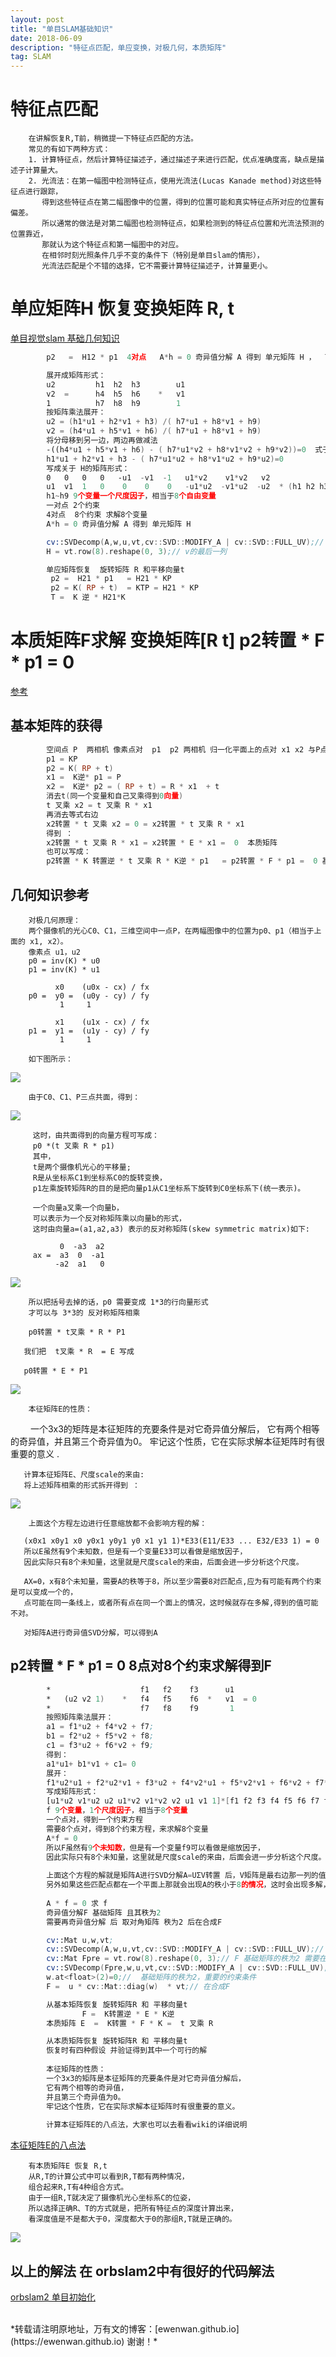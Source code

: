 ```yaml
---
layout: post
title: "单目SLAM基础知识"
date: 2018-06-09 
description: "特征点匹配，单应变换，对极几何，本质矩阵"
tag: SLAM 
---   
```


# 特征点匹配
        在讲解恢复R,T前，稍微提一下特征点匹配的方法。
        常见的有如下两种方式： 
        1. 计算特征点，然后计算特征描述子，通过描述子来进行匹配，优点准确度高，缺点是描述子计算量大。 
        2. 光流法：在第一幅图中检测特征点，使用光流法(Lucas Kanade method)对这些特征点进行跟踪，
           得到这些特征点在第二幅图像中的位置，得到的位置可能和真实特征点所对应的位置有偏差。
           所以通常的做法是对第二幅图也检测特征点，如果检测到的特征点位置和光流法预测的位置靠近，
           那就认为这个特征点和第一幅图中的对应。
           在相邻时刻光照条件几乎不变的条件下（特别是单目slam的情形），
           光流法匹配是个不错的选择，它不需要计算特征描述子，计算量更小。
           
# 单应矩阵H 恢复变换矩阵 R, t 
[单目视觉slam 基础几何知识](https://blog.csdn.net/heyijia0327/article/details/50758944)

```asm
        p2   =  H12 * p1  4对点   A*h = 0 奇异值分解 A 得到 单元矩阵 H ，  T =  K 逆 * H21*K 

        展开成矩阵形式：
        u2         h1  h2  h3        u1
        v2  =      h4  h5  h6    *   v1
        1          h7  h8  h9        1   
        按矩阵乘法展开：
        u2 = (h1*u1 + h2*v1 + h3) /( h7*u1 + h8*v1 + h9)
        v2 = (h4*u1 + h5*v1 + h6) /( h7*u1 + h8*v1 + h9)   
        将分母移到另一边，两边再做减法
        -((h4*u1 + h5*v1 + h6) - ( h7*u1*v2 + h8*v1*v2 + h9*v2))=0  式子为0  左侧加 - 号不变
        h1*u1 + h2*v1 + h3 - ( h7*u1*u2 + h8*v1*u2 + h9*u2)=0  
        写成关于 H的矩阵形式：
        0   0   0   0   -u1  -v1  -1   u1*v2    v1*v2   v2
        u1  v1  1   0    0    0    0   -u1*u2  -v1*u2  -u2  * (h1 h2 h3 h4 h5 h6 h7 h8 h9)转置  = 0
        h1~h9 9个变量一个尺度因子，相当于8个自由变量
        一对点 2个约束
        4对点  8个约束 求解8个变量
        A*h = 0 奇异值分解 A 得到 单元矩阵 H

        cv::SVDecomp(A,w,u,vt,cv::SVD::MODIFY_A | cv::SVD::FULL_UV);// 奇异值分解
        H = vt.row(8).reshape(0, 3);// v的最后一列

        单应矩阵恢复  旋转矩阵 R 和平移向量t
         p2 =  H21 * p1   = H21 * KP   
         p2 = K( RP + t)  = KTP = H21 * KP  
         T =  K 逆 * H21*K      
```
# 本质矩阵F求解 变换矩阵[R t]   p2转置 * F * p1 =  0

[参考](http://frc.ri.cmu.edu/~kaess/vslam_cvpr14/media/VSLAM-Tutorial-CVPR14-A11-VisualOdometry.pdf)

## 基本矩阵的获得
```asm
        空间点 P  两相机 像素点对  p1  p2 两相机 归一化平面上的点对 x1 x2 与P点对应
        p1 = KP 
        p2 = K( RP + t) 
        x1 =  K逆* p1 = P 
        x2 =  K逆* p2 = ( RP + t) = R * x1  + t 
        消去t(同一个变量和自己叉乘得到0向量)
        t 叉乘 x2 = t 叉乘 R * x1
        再消去等式右边
        x2转置 * t 叉乘 x2 = 0 = x2转置 * t 叉乘 R * x1
        得到 ：
        x2转置 * t 叉乘 R * x1 = x2转置 * E * x1 =  0  本质矩阵
        也可以写成：
        p2转置 * K 转置逆 * t 叉乘 R * K逆 * p1   = p2转置 * F * p1 =  0 基本矩阵
```
## 几何知识参考
        对极几何原理：
        两个摄像机的光心C0、C1，三维空间中一点P，在两幅图像中的位置为p0、p1（相当于上面的 x1, x2）。
        像素点 u1，u2
        p0 = inv(K) * u0
        p1 = inv(K) * u1
        
              x0    (u0x - cx) / fx 
        p0 =  y0 =  (u0y - cy) / fy
               1     1
               
              x1    (u1x - cx) / fx 
        p1 =  y1 =  (u1y - cy) / fy
               1     1        
        
        如下图所示：
![](https://img-blog.csdn.net/20160228210635964)

        由于C0、C1、P三点共面，得到： 
![](https://img-blog.csdn.net/20160228213615018)

         这时，由共面得到的向量方程可写成：  
         p0 *(t 叉乘 R * p1)
         其中，
         t是两个摄像机光心的平移量;
         R是从坐标系C1到坐标系C0的旋转变换，
         p1左乘旋转矩阵R的目的是把向量p1从C1坐标系下旋转到C0坐标系下(统一表示)。
         
         一个向量a叉乘一个向量b，
         可以表示为一个反对称矩阵乘以向量b的形式，
         这时由向量a=(a1,a2,a3) 表示的反对称矩阵(skew symmetric matrix)如下: 
         
               0  -a3  a2
         ax =  a3  0  -a1
              -a2  a1   0
![](https://img-blog.csdn.net/20160228220006072)

        所以把括号去掉的话，p0 需要变成 1*3的行向量形式
        才可以与 3*3的 反对称矩阵相乘
        
        p0转置 * t叉乘 * R * P1
        
       我们把  t叉乘 * R  = E 写成
       
       p0转置 * E * P1

![](https://img-blog.csdn.net/20160228221439077)

        本征矩阵E的性质： 
        一个3x3的矩阵是本征矩阵的充要条件是对它奇异值分解后，
        它有两个相等的奇异值，并且第三个奇异值为0。
        牢记这个性质，它在实际求解本征矩阵时有很重要的意义 .
        
       计算本征矩阵E、尺度scale的来由:
       将上述矩阵相乘的形式拆开得到 ：

![](https://img-blog.csdn.net/20160229091018025)
        
        上面这个方程左边进行任意缩放都不会影响方程的解： 
        
       (x0x1 x0y1 x0 y0x1 y0y1 y0 x1 y1 1)*E33(E11/E33 ... E32/E33 1) = 0
       所以E虽然有9个未知数，但是有一个变量E33可以看做是缩放因子，
       因此实际只有8个未知量，这里就是尺度scale的来由，后面会进一步分析这个尺度。
       
       AX=0，x有8个未知量，需要A的秩等于8，所以至少需要8对匹配点,应为有可能有两个约束是可以变成一个的，
       点可能在同一条线上，或者所有点在同一个面上的情况，这时候就存在多解,得到的值可能不对。
       
       对矩阵A进行奇异值SVD分解，可以得到A


## p2转置 * F * p1 =  0 8点对8个约束求解得到F
```asm
        *                    f1   f2    f3      u1
        *   (u2 v2 1)    *   f4   f5    f6  *   v1  = 0  
        *                    f7   f8    f9       1
        按照矩阵乘法展开：
        a1 = f1*u2 + f4*v2 + f7;
        b1 = f2*u2 + f5*v2 + f8;
        c1 = f3*u2 + f6*v2 + f9;
        得到：
        a1*u1+ b1*v1 + c1= 0
        展开：
        f1*u2*u1 + f2*u2*v1 + f3*u2 + f4*v2*u1 + f5*v2*v1 + f6*v2 + f7*u1 + f8*v1 + f9*1 = 0
        写成矩阵形式：
        [u1*u2 v1*u2 u2 u1*v2 v1*v2 v2 u1 v1 1]*[f1 f2 f3 f4 f5 f6 f7 f8 f9]转置 = 0
        f 9个变量，1个尺度因子，相当于8个变量
        一个点对，得到一个约束方程
        需要8个点对，得到8个约束方程，来求解8个变量
        A*f = 0
        所以F虽然有9个未知数，但是有一个变量f9可以看做是缩放因子，
        因此实际只有8个未知量，这里就是尺度scale的来由，后面会进一步分析这个尺度。 
        
        上面这个方程的解就是矩阵A进行SVD分解A=UΣV转置 后，V矩阵是最右边那一列的值f。
        另外如果这些匹配点都在一个平面上那就会出现A的秩小于8的情况，这时会出现多解，会让你计算的E/F可能是错误的。    
        
        A * f = 0 求 f   
        奇异值分解F 基础矩阵 且其秩为2 
        需要再奇异值分解 后 取对角矩阵 秩为2 后在合成F

        cv::Mat u,w,vt;
        cv::SVDecomp(A,w,u,vt,cv::SVD::MODIFY_A | cv::SVD::FULL_UV);// A = w * u * vt
        cv::Mat Fpre = vt.row(8).reshape(0, 3);// F 基础矩阵的秩为2 需要在分解 后 取对角矩阵 秩为2 在合成F
        cv::SVDecomp(Fpre,w,u,vt,cv::SVD::MODIFY_A | cv::SVD::FULL_UV);
        w.at<float>(2)=0;//  基础矩阵的秩为2，重要的约束条件
        F =  u * cv::Mat::diag(w)  * vt;// 在合成F

        从基本矩阵恢复 旋转矩阵R 和 平移向量t
                F =  K转置逆 * E * K逆
        本质矩阵 E  =  K转置 * F * K =  t 叉乘 R

        从本质矩阵恢复 旋转矩阵R 和 平移向量t
        恢复时有四种假设 并验证得到其中一个可行的解
        
        本征矩阵的性质： 
        一个3x3的矩阵是本征矩阵的充要条件是对它奇异值分解后，
        它有两个相等的奇异值，
        并且第三个奇异值为0。
        牢记这个性质，它在实际求解本征矩阵时有很重要的意义。
        
        计算本征矩阵E的八点法，大家也可以去看看wiki的详细说明 
```
[本征矩阵E的八点法](https://en.wikipedia.org/wiki/Eight-point_algorithm)

        有本质矩阵E 恢复 R,t
        从R,T的计算公式中可以看到R,T都有两种情况，
        组合起来R,T有4种组合方式。
        由于一组R,T就决定了摄像机光心坐标系C的位姿，
        所以选择正确R、T的方式就是，把所有特征点的深度计算出来，
        看深度值是不是都大于0，深度都大于0的那组R,T就是正确的。
![](https://img-blog.csdn.net/20160229102903105)


## 以上的解法 在 orbslam2中有很好的代码解法
[orbslam2 单目初始化 ](https://github.com/Ewenwan/MVision/blob/master/vSLAM/oRB_SLAM2/src/Initializer.cc)


<br>
*转载请注明原地址，万有文的博客：[ewenwan.github.io](https://ewenwan.github.io) 谢谢！*
